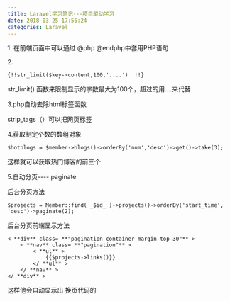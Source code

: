 ```yaml
---
title: Laravel学习笔记---项目驱动学习
date: 2018-03-25 17:56:24
categories: Laravel
---
```

1\. 在前端页面中可以通过 @php @endphp中套用PHP语句

2\.

    
    
    {!!str_limit($key->content,100,'....')  !!}

str_limit() 函数来限制显示的字数最大为100个，超过的用....来代替

3.php自动去除html标签函数

strip_tags（）可以把网页标签  

4.获取制定个数的数组对象
<!-- more -->
    
    
    $hotblogs = $member->blogs()->orderBy('num','desc')->get()->take(3);

这样就可以获取热门博客的前三个

5.自动分页----  paginate

后台分页方法

    
    
    $projects = Member::find( _$id_ )->projects()->orderBy('start_time', 'desc')->paginate(2);

后台分页前端显示方法

    
    
    < **div** class= **"pagination-container margin-top-30"** >
        < **nav** class= **"pagination"** >
            < **ul** >
                {{$projects->links()}}
            </ **ul** >
        </ **nav** >
    </ **div** >

  

这样他会自动显示出 换页代码的

